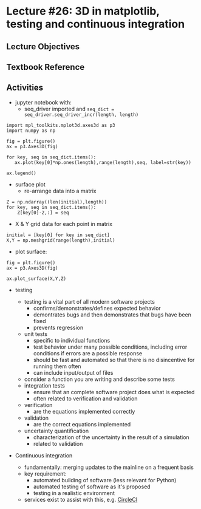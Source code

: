 # Lecture #26: 3D in matplotlib, testing and continuous integration

## Lecture Objectives


## Textbook Reference

## Activities

* jupyter notebook with:
  * seq_driver imported and `seq_dict = seq_driver.seq_driver_incr(length, length)`
```
import mpl_toolkits.mplot3d.axes3d as p3
import numpy as np

fig = plt.figure()
ax = p3.Axes3D(fig)

for key, seq in seq_dict.items():
   ax.plot(key[0]*np.ones(length),range(length),seq, label=str(key))

ax.legend()
```

* surface plot
  * re-arrange data into a matrix
```
Z = np.ndarray((len(initial),length))
for key, seq in seq_dict.items():
    Z[key[0]-2,:] = seq
```
  * X & Y grid data for each point in matrix
```
initial = [key[0] for key in seq_dict]
X,Y = np.meshgrid(range(length),initial)
```
  * plot surface:
```
fig = plt.figure()
ax = p3.Axes3D(fig)

ax.plot_surface(X,Y,Z)
```

* testing
  * testing is a vital part of all modern software projects
    * confirms/demonstrates/defines expected behavior
    * demontrates bugs and then demonstrates that bugs have been fixed
    * prevents regression
  * unit tests
    * specific to individual functions 
    * test behavior under many possible conditions, including error conditions
      if errors are a possible response
    * should be fast and automated so that there is no disincentive for running them often
    * can include input/output of files
  * consider a function you are writing and describe some tests
  * integration tests
    * ensure that an complete software project does what is expected
    * often related to verification and validation
  * verification
    * are the equations implemented correctly
  * validation
    * are the correct equations implemented
  * uncertainty quantification
    * characterization of the uncertainty in the result of a simulation
    * related to validation

* Continuous integration
  * fundamentally: merging updates to the mainline on a frequent basis
  * key requirement:
    * automated building of software (less relevant for Python)
    * automated testing of software as it's proposed
    * testing in a realistic environment
  * services exist to assist with this, e.g. [CircleCI](https://circleci.com/docs/2.0/)

